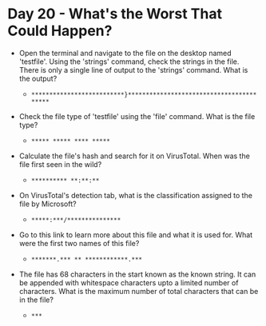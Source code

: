 # Day 20 - What's the Worst That Could Happen?

- Open the terminal and navigate to the file on the desktop named 'testfile'. Using the 'strings' command, check the strings in the file. There is only a single line of output to the 'strings' command. What is the output?

	- `**************************}*****************************************`

- Check the file type of 'testfile' using the 'file' command. What is the file type?

	- `***** ***** **** *****`

- Calculate the file's hash and search for it on VirusTotal. When was the file first seen in the wild?

	- `********** **:**:**`

- On VirusTotal's detection tab, what is the classification assigned to the file by Microsoft?

	- `*****:***/***************`

- Go to this link to learn more about this file and what it is used for. What were the first two names of this file?

	- `*******.*** ** ************.***`

- The file has 68 characters in the start known as the known string. It can be appended with whitespace characters upto a limited number of characters. What is the maximum number of total characters that can be in the file?

	- `***`